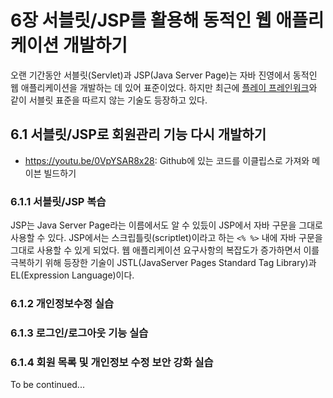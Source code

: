 # 6장 서블릿/JSP를 활용해 동적인 웹 애플리케이션 개발하기

오랜 기간동안 서블릿(Servlet)과 JSP(Java Server Page)는 자바 진영에서 동적인 웹 애플리케이션을 개발하는 데 있어 표준이었다.
하지만 최근에 [플레이 프레인워크](https://www.playframework.com)와 같이 서블릿 표준을 따르지 않는 기술도 등장하고 있다.

## 6.1 서블릿/JSP로 회원관리 기능 다시 개발하기

- https://youtu.be/0VpYSAR8x28: Github에 있는 코드를 이클립스로 가져와 메이븐 빌드하기

### 6.1.1 서블릿/JSP 복습

JSP는 Java Server Page라는 이름에서도 알 수 있듰이 JSP에서 자바 구문을 그대로 사용할 수 있다.
JSP에서는 스크립틀릿(scriptlet)이라고 하는 `<% %>` 내에 자바 구문을 그대로 사용할 수 있게 되었다.
웹 애플리케이션 요구사항의 복잡도가 증가하면서 이를 극복하기 위해 등장한 기술이 JSTL(JavaServer Pages Standard Tag Library)과 EL(Expression Language)이다.

### 6.1.2 개인정보수정 실습

### 6.1.3 로그인/로그아웃 기능 실습

### 6.1.4 회원 목록 및 개인정보 수정 보안 강화 실습

To be continued...
